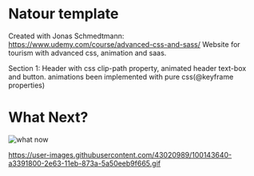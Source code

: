 # Natour template 
Created with Jonas Schmedtmann: https://www.udemy.com/course/advanced-css-and-sass/
Website for tourism with advanced css, animation and saas. 

Section 1: Header with css clip-path property, animated header text-box and button.
           animations been implemented with pure css(@keyframe properties)
# What Next?
![what now](https://media.giphy.com/media/L6EoLS78pcBag/source.gif)
           
https://user-images.githubusercontent.com/43020989/100143640-a3391800-2e63-11eb-873a-5a50eeb9f665.gif


